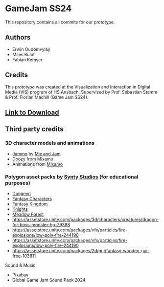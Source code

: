 # GameJam SS24
This repository contains all commits for our prototype.

## Authors
* Erwin Oudomvylay
* Miles Bulut
* Fabian Kemser

## Credits
This prototype was created at the Visualization and Interaction in Digital Media (VIS) program of HS Ansbach. Supervised by Prof. Sebastian Stamm & Prof. Florian Machill (Game Jam SS24).

## <a href="https://saluji.itch.io/lks" target="_blank">Link to Download</a>


## Third party credits

### 3D character models and animations
* <a href="https://assetstore.unity.com/packages/3d/characters/jammo-character-mix-and-jam-158456" target="_blank">Jammo</a> by <a href="https://www.youtube.com/@mixandjam/search?query=jammo" target="_blank">Mix and Jam</a>
* <a href="https://www.mixamo.com/#/?page=1&type=Character" target="_blank">Doozy</a> from Mixamo
* Animations from <a href="https://www.mixamo.com/#/" target="_blank">Mixamo</a>

### Polygon asset packs by <a href="https://assetstore.unity.com/publishers/5217" target="_blank">Synty Studios</a> (for educational purposes)
* <a href="https://assetstore.unity.com/packages/3d/environments/dungeons/polygon-dungeons-low-poly-3d-art-by-synty-102677" target="_blank">Dungeon</a>
* <a href="https://assetstore.unity.com/packages/3d/characters/humanoids/fantasy/polygon-fantasy-characters-low-poly-3d-art-by-synty-97186" target="_blank">Fantasy Characters</a>
* <a href="https://assetstore.unity.com/packages/3d/environments/fantasy/polygon-fantasy-kingdom-low-poly-3d-art-by-synty-164532" target="_blank">Fantasy Kingdom</a>
* <a href="https://assetstore.unity.com/packages/3d/environments/fantasy/polygon-knights-low-poly-3d-art-by-synty-83694" target="_blank">Knights</a>
* <a href="https://assetstore.unity.com/packages/3d/vegetation/trees/polygon-meadow-forest-nature-biomes-low-poly-3d-art-by-synty-234255" target="_blank">Meadow Forest</a>
* https://assetstore.unity.com/packages/3d/characters/creatures/dragon-for-boss-monster-hp-79398
* https://assetstore.unity.com/packages/vfx/particles/fire-explosions/low-poly-fire-244190
* https://assetstore.unity.com/packages/vfx/particles/fire-explosions/low-poly-fire-244190
* https://assetstore.unity.com/packages/2d/gui/fantasy-wooden-gui-free-103811

Sound & Music
* Pixabay
* Global Game Jam Sound Pack 2024
